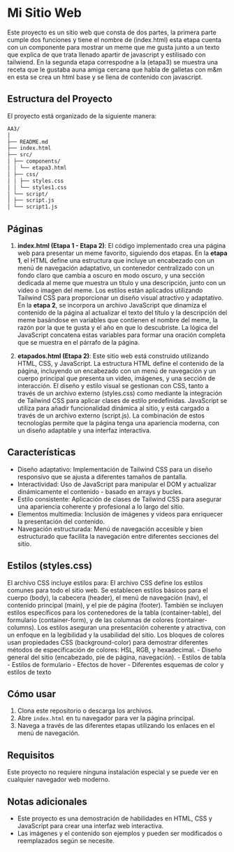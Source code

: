 # Mi Sitio Web

Este proyecto es un sitio web que consta de dos partes, la primera parte cumple dos funciones y tiene el nombre de (index.html) esta etapa cuenta con un componente para mostrar un meme que me gusta junto a un texto que explica de que trata llenado apartir de javascript y estilisado con tailwiend. En la segunda etapa correspodne a la (etapa3) se muestra una receta que le gustaba auna amiga cercana que habla de galletas con m&m en esta se crea un html base y se llena de contenido con javascript.

## Estructura del Proyecto

El proyecto está organizado de la siguiente manera:

```bash
AA3/
│
├── README.md
├── index.html
├── src/
│ ├── components/
│ │ └── etapa3.html
│ ├── css/
│ │ ├── styles.css
│ │ └── styles1.css
│ └── script/
│ ├── script.js
│ └── script1.js
```

## Páginas

1. **index.html (Etapa 1 - Etapa 2)**:
   El código implementado crea una página web para presentar un meme favorito, siguiendo dos etapas. En la **etapa 1**, el HTML define una estructura que incluye un encabezado con un menú de navegación adaptativo, un contenedor centralizado con un fondo claro que cambia a oscuro en modo oscuro, y una sección dedicada al meme que muestra un título y una descripción, junto con un video o imagen del meme. Los estilos están aplicados utilizando Tailwind CSS para proporcionar un diseño visual atractivo y adaptativo. En la **etapa 2**, se incorpora un archivo JavaScript que dinamiza el contenido de la página al actualizar el texto del título y la descripción del meme basándose en variables que contienen el nombre del meme, la razón por la que te gusta y el año en que lo descubriste. La lógica del JavaScript concatena estas variables para formar una oración completa que se muestra en el párrafo de la página.

2. **etapados.html (Etapa 2)**:
   Este sitio web está construido utilizando HTML, CSS, y JavaScript. La estructura HTML define el contenido de la página, incluyendo un encabezado con un menú de navegación y un cuerpo principal que presenta un video, imágenes, y una sección de interacción. El diseño y estilo visual se gestionan con CSS, tanto a través de un archivo externo (styles.css) como mediante la integración de Tailwind CSS para aplicar clases de estilo predefinidas. JavaScript se utiliza para añadir funcionalidad dinámica al sitio, y está cargado a través de un archivo externo (script.js). La combinación de estos tecnologías permite que la página tenga una apariencia moderna, con un diseño adaptable y una interfaz interactiva.

## Características

- Diseño adaptativo: Implementación de Tailwind CSS para un diseño responsivo que se ajusta a diferentes tamaños de pantalla.
- Interactividad: Uso de JavaScript para manipular el DOM y actualizar dinámicamente el contenido - basado en arrays y bucles.
- Estilo consistente: Aplicación de clases de Tailwind CSS para asegurar una apariencia coherente y profesional a lo largo del sitio.
- Elementos multimedia: Inclusión de imágenes y videos para enriquecer la presentación del contenido.
- Navegación estructurada: Menú de navegación accesible y bien estructurado que facilita la navegación entre diferentes secciones del sitio.

## Estilos (styles.css)

El archivo CSS incluye estilos para:
El archivo CSS define los estilos comunes para todo el sitio web. Se establecen estilos básicos para el cuerpo (body), la cabecera (header), el menú de navegación (nav), el contenido principal (main), y el pie de página (footer). También se incluyen estilos específicos para los contenedores de la tabla (container-table), del formulario (container-form), y de las columnas de colores (container-columns). Los estilos aseguran una presentación coherente y atractiva, con un enfoque en la legibilidad y la usabilidad del sitio. Los bloques de colores usan propiedades CSS (background-color) para demostrar diferentes métodos de especificación de colores: HSL, RGB, y hexadecimal. - Diseño general del sitio (encabezado, pie de página, navegación). - Estilos de tabla - Estilos de formulario - Efectos de hover - Diferentes esquemas de color y estilos de texto

## Cómo usar

1. Clona este repositorio o descarga los archivos.
2. Abre `index.html` en tu navegador para ver la página principal.
3. Navega a través de las diferentes etapas utilizando los enlaces en el menú de navegación.

## Requisitos

Este proyecto no requiere ninguna instalación especial y se puede ver en cualquier navegador web moderno.

## Notas adicionales

- Este proyecto es una demostración de habilidades en HTML, CSS y JavaScript para crear una interfaz web interactiva.
- Las imágenes y el contenido son ejemplos y pueden ser modificados o reemplazados según se necesite.
